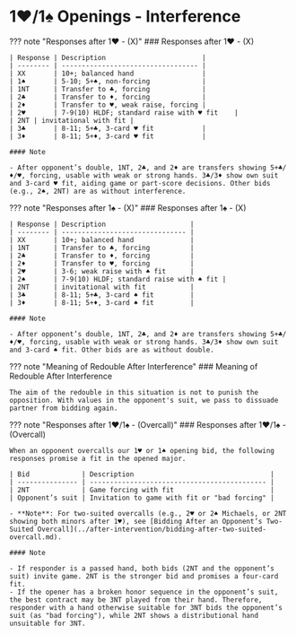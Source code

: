 # 1♥/1♠ Openings - Interference

??? note "Responses after 1♥ - (X)"
    ### Responses after 1♥ - (X)

    | Response | Description                        |
    | -------- | ---------------------------------- |
    | XX       | 10+; balanced hand                 |
    | 1♠       | 5-10; 5+♠, non-forcing             |
    | 1NT      | Transfer to ♣, forcing             |
    | 2♣       | Transfer to ♦, forcing             |
    | 2♦       | Transfer to ♥, weak raise, forcing |
    | 2♥       | 7-9(10) HLDF; standard raise with ♥ fit    |
    | 2NT | invitational with fit |
    | 3♣       | 8-11; 5+♣, 3-card ♥ fit            |
    | 3♦       | 8-11; 5+♦, 3-card ♥ fit            |

    #### Note

    - After opponent’s double, 1NT, 2♣, and 2♦ are transfers showing 5+♣/♦/♥, forcing, usable with weak or strong hands. 3♣/3♦ show own suit and 3-card ♥ fit, aiding game or part-score decisions. Other bids (e.g., 2♠, 2NT) are as without interference.

??? note "Responses after 1♠ - (X)"
    ### Responses after 1♠ - (X)

    | Response | Description                     |
    | -------- | ------------------------------- |
    | XX       | 10+; balanced hand              |
    | 1NT      | Transfer to ♣, forcing          |
    | 2♣       | Transfer to ♦, forcing          |
    | 2♦       | Transfer to ♥, forcing          |
    | 2♥       | 3-6; weak raise with ♠ fit      |
    | 2♠       | 7-9(10) HLDF; standard raise with ♠ fit |
    | 2NT      | invitational with fit           |
    | 3♣       | 8-11; 5+♣, 3-card ♠ fit         |
    | 3♦       | 8-11; 5+♦, 3-card ♠ fit         |

    #### Note

    - After opponent’s double, 1NT, 2♣, and 2♦ are transfers showing 5+♣/♦/♥, forcing, usable with weak or strong hands. 3♣/3♦ show own suit and 3-card ♠ fit. Other bids are as without double.

??? note "Meaning of Redouble After Interference"
    ### Meaning of Redouble After Interference

    The aim of the redouble in this situation is not to punish the opposition. With values in the opponent's suit, we pass to dissuade partner from bidding again.

??? note "Responses after 1♥/1♠ - (Overcall)"
    ### Responses after 1♥/1♠ - (Overcall)
    <a id="responses-after-1-1---overcall"></a>

    When an opponent overcalls our 1♥ or 1♠ opening bid, the following responses promise a fit in the opened major.

    | Bid             | Description                                  |
    | --------------- | -------------------------------------------- |
    | 2NT             | Game forcing with fit                        |
    | Opponent’s suit | Invitation to game with fit or "bad forcing" |

    - **Note**: For two-suited overcalls (e.g., 2♥ or 2♠ Michaels, or 2NT showing both minors after 1♥), see [Bidding After an Opponent’s Two-Suited Overcall](../after-intervention/bidding-after-two-suited-overcall.md).

    #### Note

    - If responder is a passed hand, both bids (2NT and the opponent’s suit) invite game. 2NT is the stronger bid and promises a four-card fit.
    - If the opener has a broken honor sequence in the opponent’s suit, the best contract may be 3NT played from their hand. Therefore, responder with a hand otherwise suitable for 3NT bids the opponent’s suit (as "bad forcing"), while 2NT shows a distributional hand unsuitable for 3NT.
